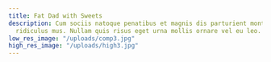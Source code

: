 ```yaml
---
title: Fat Dad with Sweets
description: Cum sociis natoque penatibus et magnis dis parturient montes, nascetur
  ridiculus mus. Nullam quis risus eget urna mollis ornare vel eu leo.
low_res_image: "/uploads/comp3.jpg"
high_res_image: "/uploads/high3.jpg"
---
```


